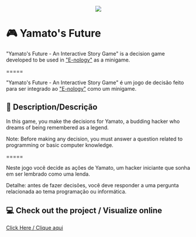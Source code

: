 <p align="center"> <img src="https://user-images.githubusercontent.com/48254551/123121553-a1e0c580-d41b-11eb-8e45-e2db5f902e92.gif"> </p>


# :video_game: Yamato's Future

"Yamato's Future - An Interactive Story Game" is a decision game developed to be used in ["E-nology"](https://github.com/andersonmag/E-nology-POWERFULL) as a minigame. 

=====

"Yamato's Future - An Interactive Story Game" é um jogo de decisão feito para ser integrado ao ["E-nology"](https://github.com/andersonmag/E-nology-POWERFULL) como um minigame.

## :speech_balloon: Description/Descrição

In this game, you make the decisions for Yamato, a budding hacker who dreams of being remembered as a legend.

Note: Before making any decision, you must answer a question related to programming or basic computer knowledge.

=====

Neste jogo você decide as ações de Yamato, um hacker iniciante que sonha em ser lembrado como uma lenda.

Detalhe: antes de fazer decisões, você deve responder a uma pergunta relacionada ao tema programação ou informática.


## :computer: Check out the project / Visualize online
[Click Here / Clique aqui](https://jackwh0.github.io/Yamato-s-Future/)
